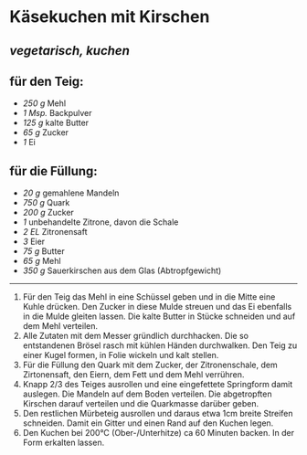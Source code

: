 # Käsekuchen mit Kirschen
*vegetarisch, kuchen*
---
## für den Teig:
- *250 g* Mehl
- *1 Msp.* Backpulver
- *125 g* kalte Butter
- *65 g* Zucker
- *1* Ei
## für die Füllung:
- *20 g* gemahlene Mandeln
- *750 g* Quark
- *200 g* Zucker
- *1* unbehandelte Zitrone, davon die Schale
- *2 EL* Zitronensaft
- *3* Eier
- *75 g* Butter
- *65 g* Mehl
- *350 g* Sauerkirschen aus dem Glas (Abtropfgewicht)
---
1. Für den Teig das Mehl in eine Schüssel geben und in die Mitte eine Kuhle drücken. Den Zucker in diese Mulde streuen und das Ei ebenfalls in die Mulde gleiten lassen. Die kalte Butter in Stücke schneiden und auf dem Mehl verteilen.
2. Alle Zutaten mit dem Messer gründlich durchhacken. Die so entstandenen Brösel rasch mit kühlen Händen durchwalken. Den Teig zu einer Kugel formen, in Folie wickeln und kalt stellen.
3. Für die Füllung den Quark mit dem Zucker, der Zitronenschale, dem Zirtonensaft, den Eiern, dem Fett und dem Mehl verrühren.
4. Knapp 2/3 des Teiges ausrollen und eine eingefettete Springform damit auslegen. Die Mandeln auf dem Boden verteilen. Die abgetropften Kirschen darauf verteilen und die Quarkmasse darüber geben.
5. Den restlichen Mürbeteig ausrollen und daraus etwa 1cm breite Streifen schneiden. Damit ein Gitter und einen Rand auf den Kuchen legen.
6. Den Kuchen bei 200°C (Ober-/Unterhitze) ca 60 Minuten backen. In der Form erkalten lassen.
